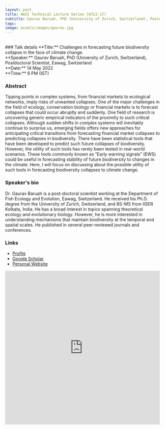 ```yaml
---
layout: post
title: AAII Technical Lecture Series (ATLS-17)
subtitle: Gaurav Baruah, PhD (University of Zurich, Switzerland), Postdoctoral Scientist, Eawag, Switzerland
tags: 
image: assets/images/gaurav.jpg
---
```


<br>
### Talk details
**Title:**  Challenges in forecasting future biodiversity collapse in the face of climate change. <br>
**Speaker:** Gaurav Baruah, PhD (University of Zurich, Switzerland), Postdoctoral Scientist, Eawag, Switzerland<br>
**Date:** 14 May 2022<br>
**Time:** 6 PM (IST)<br>


### Abstract 
Tipping points in complex systems, from financial markets to ecological networks, imply risks of unwanted collapses. One of the major challenges in the field of ecology, conservation biology or financial markets is to forecast collapses that could occur abruptly and suddenly. One field of research is uncovering generic empirical indicators of the proximity to such critical collapses. Although sudden shifts in complex systems will inevitably continue to surprise us, emerging fields offers new approaches for anticipating critical transitions from forecasting financial market collapses to predicting collapses in biodiversity. There have been statistical tools that have been developed to predict such future collapses of biodiversity. However, the utility of such tools has rarely been tested in real-world scenarios. These tools commonly known as “Early warning signals” (EWS) could be useful in forecasting stability of future biodiversity to changes in the climate. Here, I will focus on discussing about the possible utility of such tools in forecasting biodiversity collapses to climate change.

### Speaker's bio 
Dr. Gaurav Baruah is a post-doctoral scientist working at the Department of Fish Ecology and Evolution, Eawag, Switzerland. He received his Ph.D. degree from the University of Zurich, Switzerland, and BS-MS from IISER Kolkata, India. He has a broad interest in topics spanning theoretical ecology and evolutionary biology. However, he is more interested in understanding mechanisms that maintain biodiversity at the temporal and spatial scales. He published in several peer-reviewed journals and conferences.

### Links
- [Profile](https://www.eawag.ch/en/aboutus/portrait/organisation/staff/profile/gaurav-baruah/show/)
- [Google Scholar](https://scholar.google.ch/citations?user=NUBQBAsAAAAJ&hl=en)
- [Personal Website](https://gauravkbaruah.github.io/)


<iframe width="100%" height="500" src="https://www.youtube.com/embed/X48fh524pIg" title="YouTube video player" frameborder="0" allow="accelerometer; autoplay; clipboard-write; encrypted-media; gyroscope; picture-in-picture" allowfullscreen></iframe>